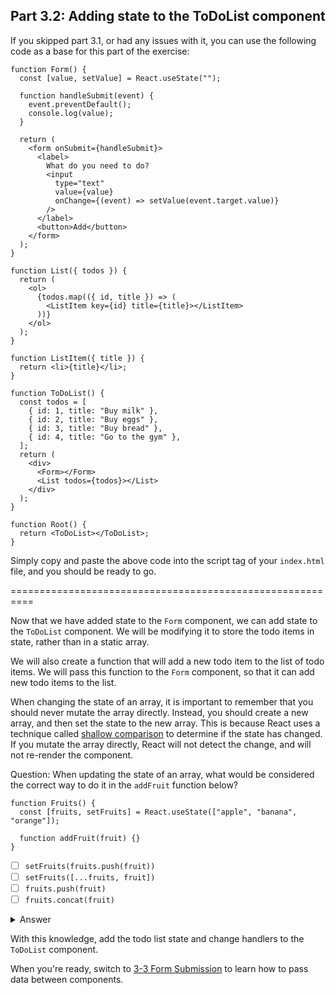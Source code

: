 ## Part 3.2: Adding state to the ToDoList component

If you skipped part 3.1, or had any issues with it, you can use the following code as a base for this part of the exercise:

```tsx
function Form() {
  const [value, setValue] = React.useState("");

  function handleSubmit(event) {
    event.preventDefault();
    console.log(value);
  }

  return (
    <form onSubmit={handleSubmit}>
      <label>
        What do you need to do?
        <input
          type="text"
          value={value}
          onChange={(event) => setValue(event.target.value)}
        />
      </label>
      <button>Add</button>
    </form>
  );
}

function List({ todos }) {
  return (
    <ol>
      {todos.map(({ id, title }) => (
        <ListItem key={id} title={title}></ListItem>
      ))}
    </ol>
  );
}

function ListItem({ title }) {
  return <li>{title}</li>;
}

function ToDoList() {
  const todos = [
    { id: 1, title: "Buy milk" },
    { id: 2, title: "Buy eggs" },
    { id: 3, title: "Buy bread" },
    { id: 4, title: "Go to the gym" },
  ];
  return (
    <div>
      <Form></Form>
      <List todos={todos}></List>
    </div>
  );
}

function Root() {
  return <ToDoList></ToDoList>;
}
```

Simply copy and paste the above code into the script tag of your `index.html` file, and you should be ready to go.

==========================================================

Now that we have added state to the `Form` component, we can add state to the `ToDoList` component. We will be modifying it to store the todo items in state, rather than in a static array.

We will also create a function that will add a new todo item to the list of todo items. We will pass this function to the `Form` component, so that it can add new todo items to the list.

When changing the state of an array, it is important to remember that you should never mutate the array directly. Instead, you should create a new array, and then set the state to the new array. This is because React uses a technique called [shallow comparison](https://reactjs.org/docs/shallow-compare.html) to determine if the state has changed. If you mutate the array directly, React will not detect the change, and will not re-render the component.

Question: When updating the state of an array, what would be considered the correct way to do it in the `addFruit` function below?

```tsx
function Fruits() {
  const [fruits, setFruits] = React.useState(["apple", "banana", "orange"]);

  function addFruit(fruit) {}
}
```

- [ ] `setFruits(fruits.push(fruit))`
- [ ] `setFruits([...fruits, fruit])`
- [ ] `fruits.push(fruit)`
- [ ] `fruits.concat(fruit)`

<details>
<summary>Answer</summary>

- [ ] `setFruits(fruits.push(fruit))`
- [x] `setFruits([...fruits, fruit])`
- [ ] `fruits.push(fruit)`
- [ ] `fruits.concat(fruit)`

When updating the state of an array in React, it's important to create a new array instead of mutating the existing one directly. Option B uses the spread operator (...) to create a new array that includes all the elements from the existing fruits array and adds the new fruit to the end. By calling setFruits with the new array, React will properly detect the state change and trigger a re-render of the component

</details>

With this knowledge, add the todo list state and change handlers to the `ToDoList` component.

When you're ready, switch to [3-3 Form Submission](./3-3-form-submission.md) to learn how to pass data between components.
